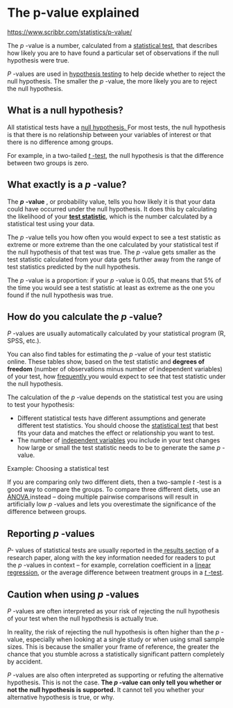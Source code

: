 # The p-value explained

https://www.scribbr.com/statistics/p-value/

The  *p* -value is a number, calculated from a [statistical test](https://www.scribbr.com/statistics/statistical-tests/), that describes how likely you are to have found a particular set of observations if the null hypothesis were true.

*P* -values are used in [hypothesis testing](https://www.scribbr.com/statistics/hypothesis-testing/) to help decide whether to reject the null hypothesis. The smaller the  *p* -value, the more likely you are to reject the null hypothesis.

## What is a null hypothesis?

All statistical tests have a [null hypothesis. ](https://www.scribbr.com/statistics/hypothesis-testing/)For most tests, the null hypothesis is that there is no relationship between your variables of interest or that there is no difference among groups.

For example, in a two-tailed [ *t* -test](https://www.scribbr.com/statistics/t-test/), the null hypothesis is that the difference between two groups is zero.

## What exactly is a  *p* -value?

The  ***p***  **-value** , or probability value, tells you how likely it is that your data could have occurred under the null hypothesis. It does this by calculating the likelihood of your [**test statistic**](https://www.scribbr.com/statistics/test-statistic/), which is the number calculated by a statistical test using your data.

The  *p* -value tells you how often you would expect to see a test statistic as extreme or more extreme than the one calculated by your statistical test if the null hypothesis of that test was true. The  *p* -value gets smaller as the test statistic calculated from your data gets further away from the range of test statistics predicted by the null hypothesis.

The  *p* -value is a proportion: if your  *p* -value is 0.05, that means that 5% of the time you would see a test statistic at least as extreme as the one you found if the null hypothesis was true.

## How do you calculate the  *p* -value?

*P* -values are usually automatically calculated by your statistical program (R, SPSS, etc.).

You can also find tables for estimating the  *p* -value of your test statistic online. These tables show, based on the test statistic and **degrees of freedom** (number of observations minus number of independent variables) of your test, how [frequently ](https://www.scribbr.com/frequently-asked-questions/main-types-of-descriptive-statistics/)you would expect to see that test statistic under the null hypothesis.

The calculation of the  *p* -value depends on the statistical test you are using to test your hypothesis:

* Different statistical tests have different assumptions and generate different test statistics. You should choose the [statistical test](https://www.scribbr.com/statistics/statistical-tests/) that best fits your data and matches the effect or relationship you want to test.
* The number of [independent variables](https://www.scribbr.com/methodology/independent-and-dependent-variables/) you include in your test changes how large or small the test statistic needs to be to generate the same  *p* -value.

Example: Choosing a statistical test

If you are comparing only two different diets, then a two-sample  *t* -test is a good way to compare the groups. To compare three different diets, use an [ANOVA ](http://www.sthda.com/english/wiki/one-way-anova-test-in-r)instead – doing multiple pairwise comparisons will result in artificially low  *p* -values and lets you overestimate the significance of the difference between groups.

## Reporting  *p* -values

*P-* values of statistical tests are usually reported in the[ results section](https://www.scribbr.com/dissertation/results/) of a research paper, along with the key information needed for readers to put the  *p* -values in context – for example, correlation coefficient in a [linear regression](https://www.scribbr.com/statistics/simple-linear-regression/), or the average difference between treatment groups in a [ *t* -test](https://www.scribbr.com/statistics/t-test/).

## Caution when using  *p* -values

*P* -values are often interpreted as your risk of rejecting the null hypothesis of your test when the null hypothesis is actually true.

In reality, the risk of rejecting the null hypothesis is often higher than the  *p* -value, especially when looking at a single study or when using small sample sizes. This is because the smaller your frame of reference, the greater the chance that you stumble across a statistically significant pattern completely by accident.

*P* -values are also often interpreted as supporting or refuting the alternative hypothesis. This is not the case. **The  *p* -value can only tell you whether or not the null hypothesis is supported.** It cannot tell you whether your alternative hypothesis is true, or why.
